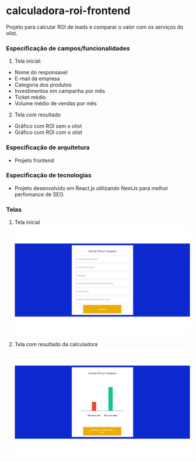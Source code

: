 # calculadora-roi-frontend
Projeto para calcular ROI de leads e comparar o valor com os serviços do olist.

### Especificação de campos/funcionalidades
1. Tela inicial:
* Nome do responsavel
* E-mail da empresa
* Categoria dos produtos
* Investimentos em campanha por mês
* Ticket médio
* Volume médio de vendas por mês

2. Tela com resultado
* Gráfico com ROI sem o olist
* Gráfico com ROI com o olist

### Especificação de arquitetura
* Projeto frontend

### Especificação de tecnologias
* Projeto desenvolvido em React.js utilizando NextJs para melhor perfomance de SEO.

### Telas
1. Tela inicial
![](images/formulario.jpg)

2. Tela com resultado da calculadora
![](images/resultado.jpg)